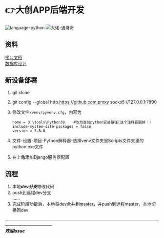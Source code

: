 # :point_right:大创APP后端开发  

![language-python](https://img.shields.io/badge/language-python_3.8.0-brightgreen.svg?style=plastic)  ![大佬-通哥哥](https://img.shields.io/badge/大佬-通哥哥-brightgreen.svg?style=plastic)  
## 资料
[接口文档](/api_design.md)  
[数据库设计](/mysql_design.md)  



## 新设备部署
1. git clone

2. git config --global http.https://github.com.proxy socks5://127.0.0.1:7890

3. 修改文件`/venv/pyvenv.cfg`，内容为
    ```
    home = D:\tools\Python38	#改为当前python安装路径(这个注释要删掉！)
    include-system-site-packages = false
    version = 3.8.0
    ```
4. 文件-设置-项目-Python解释器-选择venv文件夹里Scripts文件夹里的python.exe文件

5. 右上角添加Django服务器配置



## 流程
1. 本地***dev分支***修改代码
2. push到远程dev分支  
……
3. 完成阶段功能后，本地将dev合并到master，并push到远程master，本地切换回dev

———————————————————————————————————————————————   
***欢迎issue***